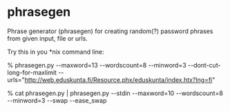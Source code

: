 phrasegen
=========

Phrase generator (phrasegen) for creating random(?) password phrases from given input, file or urls.

Try this in you *nix command line:

  % phrasegen.py --maxword=13 --wordscount=8 --minword=3 --dont-cut-long-for-maxlimit --urls="http://web.eduskunta.fi/Resource.phx/eduskunta/index.htx?lng=fi"

  % cat phrasegen.py | phrasegen.py --stdin --maxword=10 --wordscount=8 --minword=3 --swap --ease_swap

